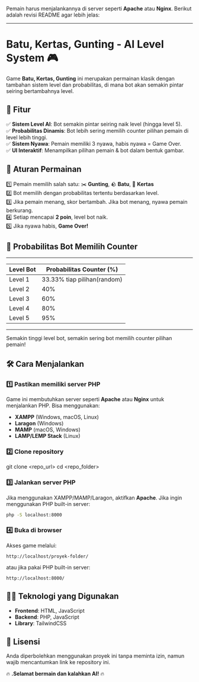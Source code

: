 Pemain harus menjalankannya di server seperti **Apache** atau **Nginx**. Berikut adalah revisi README agar lebih jelas:  

---

# Batu, Kertas, Gunting - AI Level System 🎮  

Game **Batu, Kertas, Gunting** ini merupakan permainan klasik dengan tambahan sistem level dan probabilitas, di mana bot akan semakin pintar seiring bertambahnya level.  

## 📌 Fitur  
✅ **Sistem Level AI**: Bot semakin pintar seiring naik level (hingga level 5).  
✅ **Probabilitas Dinamis**: Bot lebih sering memilih counter pilihan pemain di level lebih tinggi.  
✅ **Sistem Nyawa**: Pemain memiliki 3 nyawa, habis nyawa = Game Over.  
✅ **UI Interaktif**: Menampilkan pilihan pemain & bot dalam bentuk gambar.  

## 🎯 Aturan Permainan  
1️⃣ Pemain memilih salah satu: ✂️ **Gunting**, 🪨 **Batu**, 📄 **Kertas**  
2️⃣ Bot memilih dengan probabilitas tertentu berdasarkan level.  
3️⃣ Jika pemain menang, skor bertambah. Jika bot menang, nyawa pemain berkurang.  
4️⃣ Setiap mencapai **2 poin**, level bot naik.  
5️⃣ Jika nyawa habis, **Game Over!**  

## 🤖 Probabilitas Bot Memilih Counter  
------------------------------------------------
| **Level Bot** | **Probabilitas Counter (%)** |
|--------------|-------------------------------|
| Level 1      | 33.33% tiap pilihan(random)   |
| Level 2      | 40%                           |
| Level 3      | 60%                           |
| Level 4      | 80%                           |
| Level 5      | 95%                           |
------------------------------------------------
Semakin tinggi level bot, semakin sering bot memilih counter pilihan pemain!  

## 🛠️ Cara Menjalankan  
### 1️⃣ **Pastikan memiliki server PHP**  
Game ini membutuhkan server seperti **Apache** atau **Nginx** untuk menjalankan PHP. Bisa menggunakan:  
- **XAMPP** (Windows, macOS, Linux)  
- **Laragon** (Windows)  
- **MAMP** (macOS, Windows)  
- **LAMP/LEMP Stack** (Linux)  

### 2️⃣ **Clone repository**  

git clone <repo_url>
cd <repo_folder>

### 3️⃣ **Jalankan server PHP**  
Jika menggunakan XAMPP/MAMP/Laragon, aktifkan **Apache**. Jika ingin menggunakan PHP built-in server:  
```sh
php -S localhost:8000
```

### 4️⃣ **Buka di browser**  
Akses game melalui:  
```
http://localhost/proyek-folder/
```
atau jika pakai PHP built-in server:  
```
http://localhost:8000/
```

## 👨‍💻 Teknologi yang Digunakan  
- **Frontend**: HTML, JavaScript  
- **Backend**: PHP, JavaScript
- **Library**: TailwindCSS  

## 📜 Lisensi  
Anda diperbolehkan menggunakan proyek ini tanpa meminta izin, namun wajib mencantumkan link ke repository ini.

🔥 **.Selamat bermain dan kalahkan AI!** 🔥  
